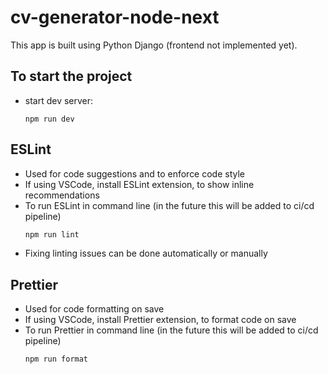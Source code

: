 # cv-generator-node-next

This app is built using Python Django (frontend not implemented yet).

## To start the project

- start dev server:
  ```
  npm run dev
  ```

## ESLint

- Used for code suggestions and to enforce code style
- If using VSCode, install ESLint extension, to show inline recommendations
- To run ESLint in command line (in the future this will be added to ci/cd pipeline)
  ```bash
  npm run lint
  ```
- Fixing linting issues can be done automatically or manually

## Prettier

- Used for code formatting on save
- If using VSCode, install Prettier extension, to format code on save
- To run Prettier in command line (in the future this will be added to ci/cd pipeline)
  ```bash
  npm run format
  ```
